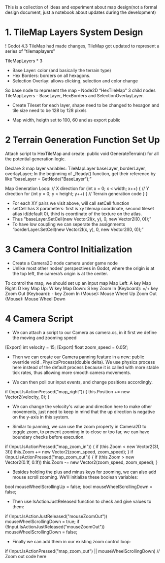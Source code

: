 This is a collection of ideas and experiment about map design(not a formal design document, just a notebook about updates during the development)

# 1. TileMap Layers System Design
! Godot 4.3 TileMap had made changes, TileMap got updated to represent a series of "tilemaplayers"

TileMapLayers * 3
- Base Layer: color (and basically the terrain type)
- Hex Borders: borders on all hexagons.
- Selection Overlay: allows clicking, selection and color change

So base node to represent the map - Node2D “HexTileMap"
3 child nodes TileMapLayers - BaseLayer, HexBorders and SelectionOverlayLayer.

- Create Tileset for each layer, shape need to be changed to hexagon and tile size need to be 128 by 128 pixels

- Map width, heigth set to 100, 60 and as export public

# 2 Terrain Generation Function Set Up

Attach script to HexTileMap and create: public void GenerateTerrain() for all the potential generation logic. 

Declare 3 map layer variables: TileMapLayer baseLayer, borderLayer, overlayLayer; In the beginning of _Ready() function, get their reference by like "baseLayer = GetNode<TileMapLayer>("BaseLayer");"

Map Generation Loop: 
// X direction
for (int x = 0; x < width; x++)
{
  // Y direction
  for (int y = 0; y < height; y++)
  {
    // Terrain generation code
  }
}

- For each XY pairs we visit above, will call setCell function
- setCell has 3 parameters: first is xy tilemap coordinate, second tileset atlas id(default 0), third is coordinate of the texture on the atlas.
- Thus "baseLayer.SetCell(new Vector2I(x, y), 0, new Vector2I(0, 0));"
- To have low coupling we can seperate the assignments “borderLayer.SetCell(new Vector2I(x, y), 0, new Vector2I(0, 0));”

# 3 Camera Control Initialization

- Create a Camera2D node camera under game node
- Unlike most other nodes' perspectives in Godot, where the origin is at the top left, the camera’s origin is at the center.

To control the map, we should set up an input map
Map Left: A key
Map Right: D key
Map Up: W key
Map Down: S key
Zoom In (Keyboard): =/+ key
Zoom Out (Keyboard): - key
Zoom In (Mouse): Mouse Wheel Up
Zoom Out (Mouse): Mouse Wheel Down

# 4 Camera Script

- We can attach a script to our Camera as camera.cs, in it first we define the moving and zooming speed 

[Export]
int velocity = 15;
[Export]
float zoom_speed = 0.05f;

- Then we can create our Camera panning feature in a new: public override void _PhysicsProcess(double delta). We use physics process here instead of the default process because it is called with more stable tick rates, thus allowing more smooth camera movements.

- We can then poll our input events, and change positions accordingly.

if (Input.IsActionPressed("map_right"))
{
  this.Position += new Vector2(velocity, 0);
}

- We can change the velocity's value and direction here to make other movements, just need to keep in mind that the up direction is negative on the y-axis in this system.

- Similar to panning, we can use the zoom property in Camera2D to toggle zoom, to prevent zooming in to close or too far, we can have boundary checks before execution.

if (Input.IsActionPressed("map_zoom_in")) {
    if (this.Zoom < new Vector2(3f, 3f))
        this.Zoom += new Vector2(zoom_speed, zoom_speed);
}
if (Input.IsActionPressed("map_zoom_out")) {
    if (this.Zoom > new Vector2(0.1f, 0.1f))
        this.Zoom -= new Vector2(zoom_speed, zoom_speed);
}

- Besides holding the plus and minus keys for zooming, we can also add mouse scroll zooming.
We'll initialize these boolean variables:

bool mouseWheelScrollingUp = false;
bool mouseWheelScrollingDown = false;

- Then use IsActionJustReleased function to check and give values to them:

if (Input.IsActionJustReleased("mouseZoomOut"))
    mouseWheelScrollingDown = true;
if (!Input.IsActionJustReleased("mouseZoomOut"))
    mouseWheelScrollingDown = false;

- Finally we can add them in our existing zoom control loop:

if (Input.IsActionPressed("map_zoom_out") || mouseWheelScrollingDown)
    // Zoom out code here